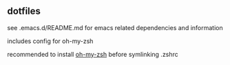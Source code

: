 ## dotfiles

see .emacs.d/README.md for emacs related dependencies and information

includes config for oh-my-zsh

recommended to install [oh-my-zsh](https://github.com/robbyrussell/oh-my-zsh) before symlinking .zshrc
